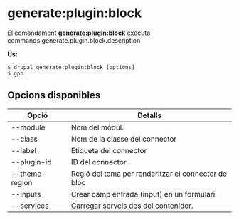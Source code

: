 # generate:plugin:block
El comandament **generate:plugin:block** executa commands.generate.plugin.block.description

**Ús:**
```
$ drupal generate:plugin:block [options] 
$ gpb  
```

## Opcions disponibles
Opció | Detalls
-------|-------------
--module | Nom del mòdul.
--class | Nom de la classe del connector
--label | Etiqueta del connector
--plugin-id | ID del connector
--theme-region | Regió del tema per renderitzar el connector de bloc
--inputs | Crear camp entrada (input) en un formulari.
--services | Carregar serveis des del contenidor.
